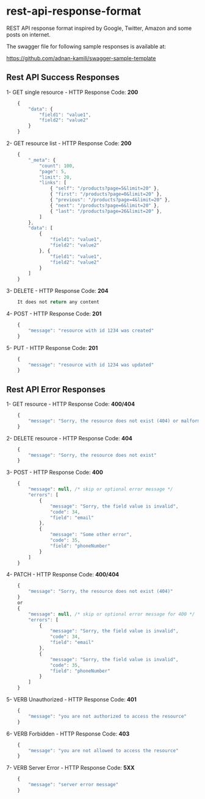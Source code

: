 # rest-api-response-format
REST API response format inspired by Google, Twitter, Amazon and some posts on internet.

The swagger file for following sample responses is available at:

https://github.com/adnan-kamili/swagger-sample-template

## Rest API Success Responses

1- GET single resource - HTTP Response Code: **200**
```javascript
    {
        "data": {
            "field1": "value1",
            "field2": "value2"
        }
    }
```
2- GET resource list - HTTP Response Code: **200**
```javascript
    {
        "_meta": {
            "count": 100,
            "page": 5,
            "limit": 20,
            "links": [
                { "self": "/products?page=5&limit=20" },
                { "first": "/products?page=0&limit=20" },
                { "previous": "/products?page=4&limit=20" },
                { "next": "/products?page=6&limit=20" },
                { "last": "/products?page=26&limit=20" },
            ]
        },
        "data": [
            {
                "field1": "value1",
                "field2": "value2"
            }, {
                "field1": "value1",
                "field2": "value2"
            }
        ]
    }
```
3- DELETE - HTTP Response Code: **204**
```javascript
    It does not return any content
```
4- POST - HTTP Response Code: **201**
```javascript
    {
        "message": "resource with id 1234 was created"
    }
```
5- PUT - HTTP Response Code: **201**
```javascript
    {
        "message": "resource with id 1234 was updated"
    }
```


## Rest API Error Responses

1- GET resource - HTTP Response Code: **400/404**

```javascript
    {
        "message": "Sorry, the resource does not exist (404) or malformed query (400)"
    }
```
2- DELETE resource - HTTP Response Code: **404**
```javascript
    {
        "message": "Sorry, the resource does not exist"
    }
```
3- POST -  HTTP Response Code: **400**
```javascript
    {
        "message": null, /* skip or optional error message */
        "errors": [
            {
                "message": "Sorry, the field value is invalid",
                "code": 34,
                "field": "email"
            },
            {
                "message": "Some other error",
                "code": 35,
                "field": "phoneNumber"
            }
        ]
    }
```
4- PATCH -  HTTP Response Code: **400/404**
```javascript
    {
        "message": "Sorry, the resource does not exist (404)"
    }
    or
    {
        "message": null, /* skip or optional error message for 400 */
        "errors": [
            {
                "message": "Sorry, the field value is invalid",
                "code": 34,
                "field": "email"
            },
            {
                "message": "Sorry, the field value is invalid",
                "code": 35,
                "field": "phoneNumber"
            }
        ]
    }
```
5- VERB Unauthorized - HTTP Response Code: **401**
```javascript
    {
        "message": "you are not authorized to access the resource"
    }
```
6- VERB Forbidden - HTTP Response Code: **403**
```javascript
    {
        "message": "you are not allowed to access the resource"
    }
```
7- VERB Server Error - HTTP Response Code: **5XX**
```javascript
    {
        "message": "server error message"
    }
```
